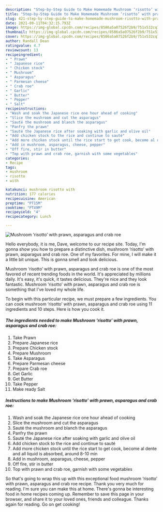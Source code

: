 ```yaml
---
description: "Step-by-Step Guide to Make Homemade Mushroom ‘risotto’ with prawn, asparagus and crab roe"
title: "Step-by-Step Guide to Make Homemade Mushroom ‘risotto’ with prawn, asparagus and crab roe"
slug: 421-step-by-step-guide-to-make-homemade-mushroom-risotto-with-prawn-asparagus-and-crab-roe
date: 2021-09-11T04:32:15.793Z
image: https://img-global.cpcdn.com/recipes/8586a5a07526f2b9/751x532cq70/mushroom-risotto-with-prawn-asparagus-and-crab-roe-recipe-main-photo.jpg
thumbnail: https://img-global.cpcdn.com/recipes/8586a5a07526f2b9/751x532cq70/mushroom-risotto-with-prawn-asparagus-and-crab-roe-recipe-main-photo.jpg
cover: https://img-global.cpcdn.com/recipes/8586a5a07526f2b9/751x532cq70/mushroom-risotto-with-prawn-asparagus-and-crab-roe-recipe-main-photo.jpg
author: Randall Dean
ratingvalue: 4.7
reviewcount: 13
recipeingredient:
- " Prawn"
- " Japanese rice"
- " Chicken stock"
- " Mushroom"
- " Asparagus"
- " Parmesan cheese"
- " Crab roe"
- " Garlic"
- " Butter"
- " Pepper"
- " Salt"
recipeinstructions:
- "Wash and soak the Japanese rice one hour ahead of cooking"
- "Slice the mushroom and cut the asparagus"
- "Sauté the mushroom and blanch the asparagus"
- "Panfry the prawn"
- "Sauté the Japanese rice after soaking with garlic and olive oil"
- "Add chicken stock to the rice and continue to sauté"
- "Add more chicken stock until the rice start to get cook, become al dente and all liquid is absorbed, around 8-10 min"
- "Add in mushroom, asparagus, cheese, pepper"
- "Off fire, stir in butter"
- "Top with prawn and crab roe, garnish with some vegetables"
categories:
- Recipe
tags:
- mushroom
- risotto
- with

katakunci: mushroom risotto with 
nutrition: 177 calories
recipecuisine: American
preptime: "PT15M"
cooktime: "PT49M"
recipeyield: "4"
recipecategory: Lunch

---
```



![Mushroom ‘risotto’ with prawn, asparagus and crab roe](https://img-global.cpcdn.com/recipes/8586a5a07526f2b9/751x532cq70/mushroom-risotto-with-prawn-asparagus-and-crab-roe-recipe-main-photo.jpg)

Hello everybody, it is me, Dave, welcome to our recipe site. Today, I'm gonna show you how to prepare a distinctive dish, mushroom ‘risotto’ with prawn, asparagus and crab roe. One of my favorites. For mine, I will make it a little bit unique. This is gonna smell and look delicious.

Mushroom ‘risotto’ with prawn, asparagus and crab roe is one of the most favored of recent trending foods in the world. It's appreciated by millions daily. It's easy, it's quick, it tastes delicious. They're nice and they look fantastic. Mushroom ‘risotto’ with prawn, asparagus and crab roe is something that I've loved my whole life.




To begin with this particular recipe, we must prepare a few ingredients. You can cook mushroom ‘risotto’ with prawn, asparagus and crab roe using 11 ingredients and 10 steps. Here is how you cook it.

<!--inarticleads1-->

##### The ingredients needed to make Mushroom ‘risotto’ with prawn, asparagus and crab roe:

1. Take  Prawn
1. Prepare  Japanese rice
1. Prepare  Chicken stock
1. Prepare  Mushroom
1. Take  Asparagus
1. Prepare  Parmesan cheese
1. Prepare  Crab roe
1. Get  Garlic
1. Get  Butter
1. Take  Pepper
1. Make ready  Salt




<!--inarticleads2-->

##### Instructions to make Mushroom ‘risotto’ with prawn, asparagus and crab roe:

1. Wash and soak the Japanese rice one hour ahead of cooking
1. Slice the mushroom and cut the asparagus
1. Sauté the mushroom and blanch the asparagus
1. Panfry the prawn
1. Sauté the Japanese rice after soaking with garlic and olive oil
1. Add chicken stock to the rice and continue to sauté
1. Add more chicken stock until the rice start to get cook, become al dente and all liquid is absorbed, around 8-10 min
1. Add in mushroom, asparagus, cheese, pepper
1. Off fire, stir in butter
1. Top with prawn and crab roe, garnish with some vegetables




So that's going to wrap this up with this exceptional food mushroom ‘risotto’ with prawn, asparagus and crab roe recipe. Thank you very much for reading. I'm sure you can make this at home. There's gonna be interesting food in home recipes coming up. Remember to save this page in your browser, and share it to your loved ones, friends and colleague. Thanks again for reading. Go on get cooking!
